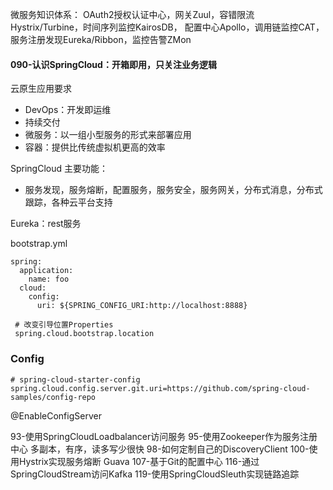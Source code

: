 微服务知识体系：
OAuth2授权认证中心，网关Zuul，容错限流Hystrix/Turbine，时间序列监控KairosDB，
配置中心Apollo，调用链监控CAT，服务注册发现Eureka/Ribbon，监控告警ZMon

#### 090-认识SpringCloud：开箱即用，只关注业务逻辑
云原生应用要求
- DevOps：开发即运维
- 持续交付
- 微服务：以一组小型服务的形式来部署应用
- 容器：提供比传统虚拟机更高的效率

SpringCloud 主要功能：
- 服务发现，服务熔断，配置服务，服务安全，服务网关，分布式消息，分布式跟踪，各种云平台支持

Eureka：rest服务

bootstrap.yml
```
spring:
  application:
    name: foo
  cloud:
    config:
      uri: ${SPRING_CONFIG_URI:http://localhost:8888}

 # 改变引导位置Properties
 spring.cloud.bootstrap.location
```

### Config
```
# spring-cloud-starter-config
spring.cloud.config.server.git.uri=https://github.com/spring-cloud-samples/config-repo
```

@EnableConfigServer


93-使用SpringCloudLoadbalancer访问服务
95-使用Zookeeper作为服务注册中心
	多副本，有序，读多写少很快
98-如何定制自己的DiscoveryClient
100-使用Hystrix实现服务熔断
	Guava
107-基于Git的配置中心
116-通过SpringCloudStream访问Kafka
119-使用SpringCloudSleuth实现链路追踪